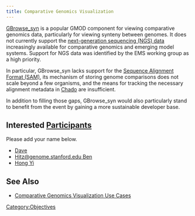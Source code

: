 ```yaml
---
title: Comparative Genomics Visualization
---
```


[GBrowse\_syn](gmod:GBrowse_syn "wikilink") is a popular GMOD component
for viewing comparative genomics data, particularly for viewing synteny
between genomes. It does not currently support the [next-generation
sequencing (NGS) data](gmod:Next_Generation_Sequencing "wikilink")
increasingly available for comparative genomics and emerging model
systems. Support for NGS data was identified by the EMS working group as
a high priority.

In particular, GBrowse\_syn lacks support for the [Sequence Alignment
Format (SAM)](http://samtools.sourceforge.net/), its mechanism of
storing genome comparisons does not scale beyond a few organisms, and
the means for tracking the necessary alignment metadata in
[Chado](gmod:Chado "wikilink") are insufficient.

In addition to filling those gaps, GBrowse\_syn would also particularly
stand to benefit from the event by gaining a more sustainable developer
base.

Interested [Participants](Participants "wikilink")
--------------------------------------------------

Please add your name below.

-   [Dave](Dave "wikilink")
-   [Hitz@genome.stanford.edu
    Ben](Hitz@genome.stanford.edu_Ben "wikilink")
-   [Hong Yi](Hong_Yi "wikilink")

See Also
--------

-   [Comparative Genomics Visualization Use
    Cases](Use_Cases#Comparative_Genomics_Visualization_Use_Cases "wikilink")

<Category:Objectives>
